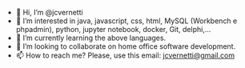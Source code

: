 - 👋 Hi, I’m @jcvernetti
- 👀 I’m interested in java, javascript, css, html, MySQL (Workbench e phpadmin), python, jupyter notebook, docker, Git, delphi,...
- 🌱 I’m currently learning the above languages.
- 💞️ I’m looking to collaborate on home office software development.
- 📫 How to reach me? Please, use this email: jcvernetti@gmail.com

<!---
jcvernetti/jcvernetti is a ✨ special ✨ repository because its `README.md` (this file) appears on your GitHub profile.
You can click the Preview link to take a look at your changes.
--->
